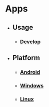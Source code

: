 # Apps

* ## Usage

  * ### [Develop](#develop)

* ## Platform

  * ### [Android](./platform/android)

  * ### [Windows](./platform/windows)

  * ### [Linux](./platform/linux)

